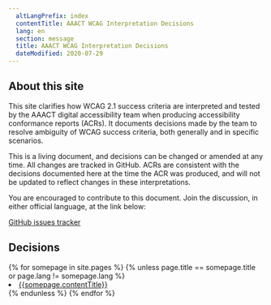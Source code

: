```yaml
---
  altLangPrefix: index
  contentTitle: AAACT WCAG Interpretation Decisions
  lang: en
  section: message
  title: AAACT WCAG Interpretation Decisions
  dateModified: 2020-07-29
---
```


## About this site

This site clarifies how WCAG 2.1 success criteria are interpreted and tested by the AAACT digital accessibility team when producing accessibility conformance reports (ACRs). It documents decisions made by the team to resolve ambiguity of WCAG success criteria, both generally and in specific scenarios.

This is a living document, and decisions can be changed or amended at any time. All changes are tracked in GitHub. ACRs are consistent with the decisions documented here at the time the ACR was produced, and will not be updated to reflect changes in these interpretations.

You are encouraged to contribute to this document. Join the discussion, in either official language, at the link below:

[GitHub issues tracker](https://github.com/aaact-aatia/wcag-decisions/issues)

## Decisions

<nav>
{% for somepage in site.pages %}
  {% unless page.title == somepage.title or page.lang != somepage.lang %}
  <li class="item">
    <a href="{{somepage.url | remove_first:'/'}}">{{somepage.contentTitle}}</a>
    <!-- <p>{{somepage.description.en}}</p> -->
  </li>
  {% endunless %}
{% endfor %}
</nav>